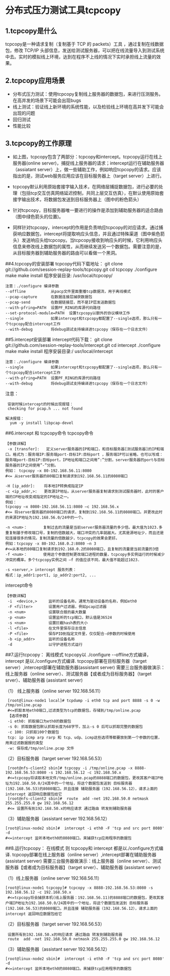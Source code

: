 # 分布式压力测试工具tcpcopy
## 1.tcpcopy是什么
 tcpcopy是一种请求复制（复制基于 TCP 的 packets）工具 ，通过复制在线数据包，修改 TCP/IP 头部信息，发送给测试服务器，可以把在线流量导入到测试系统中去。实时的模拟线上环境，达到在程序不上线的情况下实时承担线上流量的效果。

## 2.tcpcopy应用场景
 - 分布式压力测试：使用tcpcopy复制线上服务器的数据包，来进行压测服务。在高并发的场景下可能会出现bugs
 - 线上测试：验证线上新环境的系统性能，以及检验线上环境在高并发下可能会出现的问题
 - 回归测试
 - 性能比较

## 3.tcpcopy的工作原理
  - 如上图，tcpcopy包含了两部分：tcpcopy和intercept。tcpcopy运行在线上服务器(online server)，捕捉线上服务器的请求；intercept运行在辅助服务器（assiatant server）上，做一些辅助工作，例如响应tcpcopy的请求。应该指出的是，测试web服务应用应该在目标服务器上（target server）上进行。
  
 - tcpcopy默认利用原始套接字输入技术，在网络层捕捉数据包，进行必要的处理（包括tcp交互仿真网络延迟控制，共同上层交互仿真），在默认使用原始套接字输出技术，将数据包发送到目标服务器上（图中的粉色箭头）
 - 针对tcpcopy，目标服务器唯一要进行的操作是添加到辅助服务器的适合路由（图中绿色箭头的位置)。
 - 同样针对tcpcopy，intercept的作用是负责响应tcpcopy的对应请求。通过捕获响应数据包，intercept将提取响应头信息，并且通过特殊渠道（图中紫色箭头）发送响应头给tcpcopy。当tcpcopy接收到响应头的时候，它利用响应头信息来修改线上数据包的属性，从而继续发送另一个数据包。需要注意的是，从目标服务器到辅助服务器的路由可以看做一个黑洞。

##4.tcpcopy的安装部署
    tcpcopy代码下载地址：
    git clone  git://github.com/session-replay-tools/tcpcopy.git
    cd tcpcopy
    ./configure
    make
    make install
    程序安装目录: /usr/local/tcpcopy/
 
    注意：./configure 编译参数
    --offline           从pacp文件里面重播tcp数据流，用于离线模式
    --pcap-capture      在数据连接层捕获数据包
    --pcap-send         在数据链接层，而不是IP层发送数据包
    --with-pfring=PATH  设置PF_RING的库源代码路径
    --set-protocol-module=PATH  设置tcpcopy以额外的协议模块工作
    --single            如果intercept和tcpcopy都配置了--single选项，那么只有一个tcpcopy配合intercept工作
    --with-debug        将debug调试支持编译进tcpcopy（保存在一个日志文件）

##5.intercept安装部署
    intercept代码下载：
    git clone  git://github.com/session-replay-tools/intercept.git
    cd intercept
    ./configure
    make
    make install
    程序安装目录:/ usr/local/intercept
 
    注意：./configure 编译参数
    --single            如果intercept和tcpcopy都配置了--single选项，那么只有一个tcpcopy配合intercept工作
    --with-pfring=PATH  设置PF_RING的库源代码路径
    --with-debug        将debug调试支持编译进tcpcopy（保存在一个日志文件）

注意：

     安装时候intercept的时候出现报错：
     checking for pcap.h ... not found
 
    解决报错：
      yum -y install libpcap-devel

##6.intercept 和 tcpcopy命令
tcpcopy命令

    【参数详解】
     -x [transfer]:   定义server服务器的IP和端口，和目标服务器[测试服务器]的IP和端口。格式为：服务端IP:服务端port-目标IP:目标port ，服务端IP可以省略，也可以写成：服务端port-目标IP:目标port，IP地址和端口之间用”:”分割，server服务器的port与目标服务器的IP之间使用”-”分割。
    例如： tcpcopy –x 80-192.168.56.11:8080
    #<= 从server服务器的80端口复制请求到192.168.56.11的8080端口
 
    -H [ip_addr]:    将本地IP转换成指定IP
    -c <ip_addr,>:   更改源IP地址。从server服务器复制请求到测试服务器时，此时的客户端的IP地址改变成指定的IP地址之一。
    例如：
    tcpcopy –x 8080-192.168.56.11:8080 –c 192.168.56.x 
    #<= 将server服务器的8080端口的请求，复制到192.168.56.11的8080端口。并更改此时的来源IP地址为192.168.56.0/24中的一个。
 
    -n <num>：       复制过去的流量是当前server服务器流量的多少倍。最大值为1023.多重复制基于修改端口号，复制的倍数越大，端口冲突的几率就越大。尤其是源地址少，而且还是短连接很多的情况。复制流量的倍数越少，tcpcopy的效果会更好。
    例如：tcpcopy -x 80-192.168.0.2:8080 –n 3
    #<=从本地的80端口复制请求到192.168.0.2的8080端口，且复制的流量是当前流量的3倍
    -f <num>：       使用这个参数控制更改端口进程的数量，tcpcopy多实例运行的时候减少冲突的概率。多个tcpcopy实例之间 –f 的值应该不同，最大值不能超过1023.
 
    -s <server,> intercept 服务列表：
    格式：ip_addr1:port1, ip_addr2:port2, ...

intercept命令

    【参数详解】
     -i  <device,>     监听的设备名称。通常为驱动设备的名称，例如eth0
     -F <filter>       设置用户过滤器，例如pcap过滤器
     -n <num>          设置联合报的最大数量
     -p <num>          设置监听的tcp端口，默认值是36524
     -s <num>          设置拦截hash表的大小
     -l <file>         在文件里保存日志信息
     -P <file>         保存PID到指定文件里，仅仅配合-d参数的时候使用
     -b <ip_addr>      监听的设备名称
     -d                以守护进程方式运行

##7.运行tcpcopy： 离线模式
  tcpcopy以 ./configure  --offline方式编译， intercept 是以./configure方式编译. tcpcopy部署在目标服务器（target server）,intercept部署在辅助服务器(assistant server)
   需要三台服务器做演示：线上服务器（online server）、测试服务器【或者成为目标服务器】（target srver）、辅助服务器 (assistant server)

   （1） 线上服务器（online server 192.168.56.11）

     [root@linux-node1 local]# tcpdump -i eth0 tcp and port 8888 -s 0 -w /tmp/online.pcap  
     #<=抓取本地eth0端口,过滤类型为tcp的数据包，存储到/tmp/online.pcap 
     【选项参数】
     -i eth0: 抓取接口为eth0的数据包
     -s 0: 抓取数据包默认抓取长度为68字节，加上-s 0 后可以抓取完整的数据包
     -c 100: 只抓取100个数据包
     tcp: ip icmp arp rarp 和 tcp、udp、icmp这些选项等都要放到第一个参数的位置，用来过滤数据报的类型
     -w: 保存成/tmp/online.pcap 文件

（2）目标服务器（target server 192.168.56.53）

     [root@nfs-client2 sbin]# tcpcopy -i /tmp/online.pcap -x 8888-192.168.56.53:8080 -s 192.168.56.12 -c 192.168.50.x
     #<=tcpcopy将读取本地文件/tmp/online.pcap的8888端口的数据包，更改其客户端IP地址为192.168.50.0/24其中的一个地址，将这个数据包发送到 目标服务器(192.168.56.53)的8080端口。并且连接 辅助服务器（192.168.56.12），请求上面的intercept 返回响应数据包给它
     [root@nfs-client2 sbin]#  route  add -net 192.168.50.0 netmask 255.255.255.0 gw 192.168.56.12
     #<= 设置所有到192.168.50.x的响应请求 通过路由 转发到辅助服务器

（3）辅助服务器（assistant server 192.168.56.12）

    [root@linux-node2 sbin]#  intercept -i eth0 -F 'tcp and src port 8080' -d
	#<=intercept 监听本地eth0的8080端口。来捕获tcp应用程序的数据包

##8.运行tcpcopy： 在线模式
则 tcpcopy和 intercept 都是以./configure方式编译. tcpcopy部署在线上服务器（online server）,intercept部署在辅助服务器(assistant server)
   需要三台服务器做演示：线上服务器（online server）、测试服务器【或者成为目标服务器】（target srver）、辅助服务器 (assistant server)

  （1）线上服务器（online server 192.168.56.11）

    [root@linux-node1 tcpcopy]# tcpcopy -x 8888-192.168.56.53:8080 -s 192.168.56.12 -c 192.168.50.x
     #<=tcpcopy将会捕获本机(线上服务器：192.168.56.11)的8888端口的数据包，更改其客户端IP地址为192.168.50.0/24其中的一个地址，将这个数据包发送到 目标服务器(192.168.56.53)的8080端口。并且连接 辅助服务器（192.168.56.12），请求上面的intercept 返回响应数据包给它

（2）目标服务器（target server 192.168.56.53）

     设置所有到192.168.50.x的响应请求 通过路由 转发到辅助服务器
     route  add -net 192.168.50.0 netmask 255.255.255.0 gw 192.168.56.12

 （3）辅助服务器（assistant server 192.168.56.12）

    [root@linux-node2 sbin]#  intercept -i eth0 -F 'tcp and src port 8080' -d
    #<=intercept 监听本地eth0的8080端口。来捕获tcp应用程序的数据包
